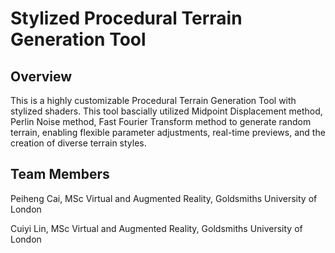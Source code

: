 # Stylized Procedural Terrain Generation Tool

## Overview
This is a highly customizable Procedural Terrain Generation Tool with stylized shaders. This tool bascially utilized Midpoint Displacement method, Perlin Noise method, Fast Fourier Transform method to generate random terrain, enabling flexible parameter adjustments, real-time previews, and the creation of diverse terrain styles.

## Team Members
Peiheng Cai, MSc Virtual and Augmented Reality, Goldsmiths University of London

Cuiyi Lin, MSc Virtual and Augmented Reality, Goldsmiths University of London
